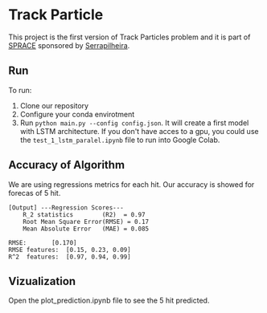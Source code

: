 # Track Particle
This project is the first version of Track Particles problem and it is part of [SPRACE](https://sprace.org.br/) sponsored by [Serrapilheira](https://serrapilheira.org/). 



## Run
To run:
1. Clone our repository
2. Configure your conda envirotment 
3. Run ` python main.py --config config.json `. It will create  a first model with LSTM architecture. If you don't have acces to a gpu, you could use the `test_1_lstm_paralel.ipynb` file to run into Google Colab.

## Accuracy of Algorithm
We are using regressions metrics for each hit. Our accuracy is showed for forecas of 5 hit. 

```
[Output] ---Regression Scores--- 
	R_2 statistics        (R2)  = 0.97
	Root Mean Square Error(RMSE) = 0.17
	Mean Absolute Error   (MAE) = 0.085

RMSE:		[0.170] 
RMSE features: 	[0.15, 0.23, 0.09] 
R^2  features:	[0.97, 0.94, 0.99] 
```

## Vizualization
Open the plot_prediction.ipynb file to see the 5 hit predicted.